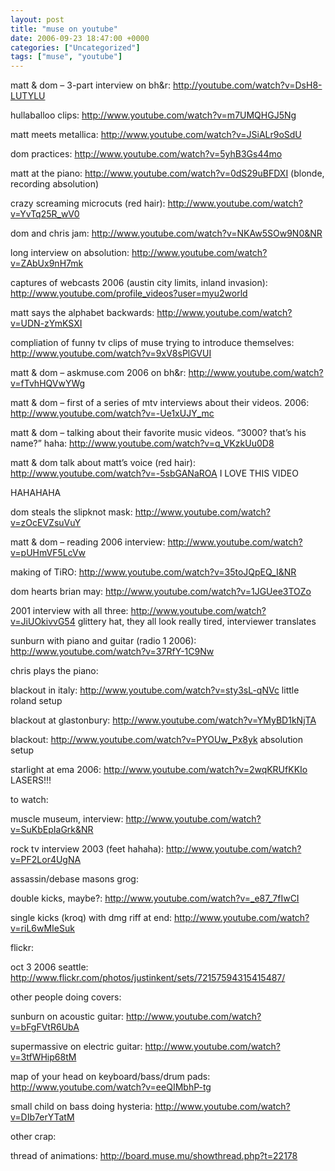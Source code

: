 ```yaml
---
layout: post
title: "muse on youtube"
date: 2006-09-23 18:47:00 +0000
categories: ["Uncategorized"]
tags: ["muse", "youtube"]
---
```


matt & dom – 3-part interview on bh&r: http://youtube.com/watch?v=DsH8-LUTYLU

hullaballoo clips: http://www.youtube.com/watch?v=m7UMQHGJ5Ng

matt meets metallica: http://www.youtube.com/watch?v=JSiALr9oSdU

dom practices: http://www.youtube.com/watch?v=5yhB3Gs44mo

matt at the piano: http://www.youtube.com/watch?v=0dS29uBFDXI (blonde, recording absolution)

crazy screaming microcuts (red hair): http://www.youtube.com/watch?v=YvTq25R_wV0

dom and chris jam: http://www.youtube.com/watch?v=NKAw5SOw9N0&NR

long interview on absolution: http://www.youtube.com/watch?v=ZAbUx9nH7mk

captures of webcasts 2006 (austin city limits, inland invasion): http://www.youtube.com/profile_videos?user=myu2world

matt says the alphabet backwards: http://www.youtube.com/watch?v=UDN-zYmKSXI

compliation of funny tv clips of muse trying to introduce themselves: http://www.youtube.com/watch?v=9xV8sPlGVUI

matt & dom – askmuse.com 2006 on bh&r: http://www.youtube.com/watch?v=fTvhHQVwYWg

matt & dom – first of a series of mtv interviews about their videos. 2006: http://www.youtube.com/watch?v=-Ue1xUJY_mc

matt & dom – talking about their favorite music videos. “3000? that’s his name?” haha: http://www.youtube.com/watch?v=q_VKzkUu0D8

matt & dom talk about matt’s voice (red hair): http://www.youtube.com/watch?v=-5sbGANaROA I LOVE THIS VIDEO

 HAHAHAHA

dom steals the slipknot mask: http://www.youtube.com/watch?v=zOcEVZsuVuY

matt & dom – reading 2006 interview: http://www.youtube.com/watch?v=pUHmVF5LcVw

making of TiRO: http://www.youtube.com/watch?v=35toJQpEQ_I&NR

dom hearts brian may: http://www.youtube.com/watch?v=1JGUee3TOZo

2001 interview with all three: http://www.youtube.com/watch?v=JiUOkivvG54 glittery hat, they all look really tired, interviewer translates

sunburn with piano and guitar (radio 1 2006): http://www.youtube.com/watch?v=37RfY-1C9Nw

chris plays the piano:

blackout in italy: http://www.youtube.com/watch?v=sty3sL-qNVc little roland setup

blackout at glastonbury: http://www.youtube.com/watch?v=YMyBD1kNjTA

blackout: http://www.youtube.com/watch?v=PYOUw_Px8yk absolution setup

starlight at ema 2006: http://www.youtube.com/watch?v=2wqKRUfKKIo LASERS!!!

to watch:

muscle museum, interview: http://www.youtube.com/watch?v=SuKbEpIaGrk&NR

rock tv interview 2003 (feet hahaha): http://www.youtube.com/watch?v=PF2Lor4UgNA

assassin/debase masons grog:

double kicks, maybe?: http://www.youtube.com/watch?v=_e87_7fIwCI

single kicks (kroq) with dmg riff at end: http://www.youtube.com/watch?v=riL6wMIeSuk

flickr:

oct 3 2006 seattle: http://www.flickr.com/photos/justinkent/sets/72157594315415487/

other people doing covers:

sunburn on acoustic guitar: http://www.youtube.com/watch?v=bFgFVtR6UbA

supermassive on electric guitar: http://www.youtube.com/watch?v=3tfWHip68tM

map of your head on keyboard/bass/drum pads: http://www.youtube.com/watch?v=eeQIMbhP-tg

small child on bass doing hysteria: http://www.youtube.com/watch?v=DIb7erYTatM

other crap:

thread of animations: http://board.muse.mu/showthread.php?t=22178
